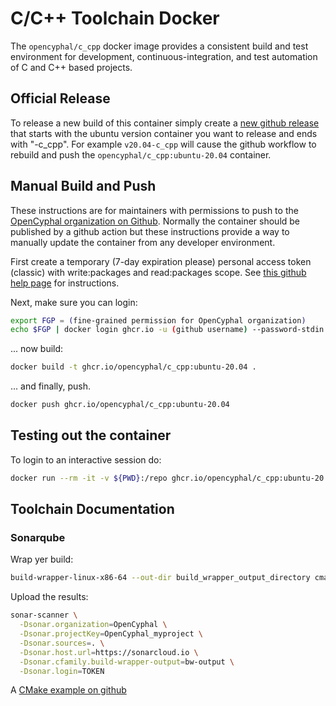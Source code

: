 # C/C++ Toolchain Docker

The `opencyphal/c_cpp` docker image provides a consistent build and test environment
for development, continuous-integration, and test automation of C and C++ based projects.

## Official Release

To release a new build of this container simply create a [new github release](https://github.com/OpenCyphal/docker_toolchains/releases/new)
that starts with the ubuntu version container you want to release and ends with "-c_cpp". For example `v20.04-c_cpp`
will cause the github workflow to rebuild and push the `opencyphal/c_cpp:ubuntu-20.04` container.

## Manual Build and Push

These instructions are for maintainers with permissions to push to the
[OpenCyphal organization on Github](https://github.com/OpenCyphal/). Normally the container should be published by
a github action but these instructions provide a way to manually update the container from any developer environment.

First create a temporary (7-day expiration please) personal access token (classic) with write:packages and read:packages
scope. See [this github help page](https://docs.github.com/en/authentication/keeping-your-account-and-data-secure/creating-a-personal-access-token)
for instructions.

Next, make sure you can login:

```bash
export FGP = (fine-grained permission for OpenCyphal organization)
echo $FGP | docker login ghcr.io -u (github username) --password-stdin
```

... now build:

```bash
docker build -t ghcr.io/opencyphal/c_cpp:ubuntu-20.04 .
```

... and finally, push.

```bash
docker push ghcr.io/opencyphal/c_cpp:ubuntu-20.04
```

## Testing out the container

To login to an interactive session do:

```bash
docker run --rm -it -v ${PWD}:/repo ghcr.io/opencyphal/c_cpp:ubuntu-20.04
```

## Toolchain Documentation

### Sonarqube

Wrap yer build:

```bash
build-wrapper-linux-x86-64 --out-dir build_wrapper_output_directory cmake --build build/
```

Upload the results:

```bash
sonar-scanner \
  -Dsonar.organization=OpenCyphal \
  -Dsonar.projectKey=OpenCyphal_myproject \
  -Dsonar.sources=. \
  -Dsonar.host.url=https://sonarcloud.io \
  -Dsonar.cfamily.build-wrapper-output=bw-output \
  -Dsonar.login=TOKEN
```

A [CMake example on github](https://github.com/SonarSource/sonarcloud_example_cpp-cmake-linux-otherci)
